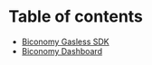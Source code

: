 # Table of contents

* [Biconomy Gasless SDK](README.md)
* [Biconomy Dashboard](DeveloperDashboard.md)